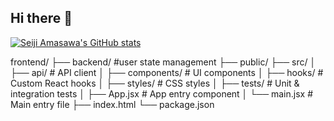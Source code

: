 ## Hi there 👋

<!--
**tempestStampede/tempestStampede** is a ✨ _special_ ✨ repository because its `README.md` (this file) appears on your GitHub profile.

Here are some ideas to get you started:

- 🔭 I’m currently working on ...
- 🌱 I’m currently learning ...
- 👯 I’m looking to collaborate on ...
- 🤔 I’m looking for help with ...
- 💬 Ask me about ...
- 📫 How to reach me: ...
- 😄 Pronouns: ...
- ⚡ Fun fact: ...
-->

[![Seiji Amasawa's GitHub stats](https://github-readme-stats.vercel.app/api?username=tempestStampede)](https://github.com/tempestStampede/github-readme-stats)

frontend/
├── backend/ #user state management
├── public/
├── src/
│ ├── api/ # API client
│ ├── components/ # UI components
│ ├── hooks/ # Custom React hooks
│ ├── styles/ # CSS styles
│ ├── tests/ # Unit & integration tests
│ ├── App.jsx # App entry component
│ └── main.jsx # Main entry file
├── index.html
└── package.json
